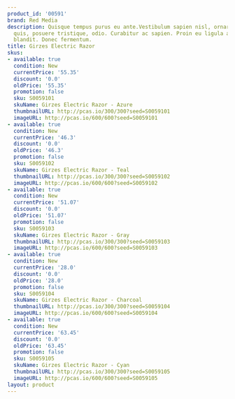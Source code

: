 ```yaml
---
product_id: '00591'
brand: Red Media
description: Quisque tempus purus eu ante.Vestibulum sapien nisl, ornare auctor, consectetuer
  quis, posuere tristique, odio. Curabitur ac sapien. Proin eu ligula ac sapien suscipit
  blandit. Donec fermentum.
title: Girzes Electric Razor
skus:
- available: true
  condition: New
  currentPrice: '55.35'
  discount: '0.0'
  oldPrice: '55.35'
  promotion: false
  sku: S0059101
  skuName: Girzes Electric Razor - Azure
  thumbnailURL: http://pcas.io/300/300?seed=S0059101
  imageURL: http://pcas.io/600/600?seed=S0059101
- available: true
  condition: New
  currentPrice: '46.3'
  discount: '0.0'
  oldPrice: '46.3'
  promotion: false
  sku: S0059102
  skuName: Girzes Electric Razor - Teal
  thumbnailURL: http://pcas.io/300/300?seed=S0059102
  imageURL: http://pcas.io/600/600?seed=S0059102
- available: true
  condition: New
  currentPrice: '51.07'
  discount: '0.0'
  oldPrice: '51.07'
  promotion: false
  sku: S0059103
  skuName: Girzes Electric Razor - Gray
  thumbnailURL: http://pcas.io/300/300?seed=S0059103
  imageURL: http://pcas.io/600/600?seed=S0059103
- available: true
  condition: New
  currentPrice: '28.0'
  discount: '0.0'
  oldPrice: '28.0'
  promotion: false
  sku: S0059104
  skuName: Girzes Electric Razor - Charcoal
  thumbnailURL: http://pcas.io/300/300?seed=S0059104
  imageURL: http://pcas.io/600/600?seed=S0059104
- available: true
  condition: New
  currentPrice: '63.45'
  discount: '0.0'
  oldPrice: '63.45'
  promotion: false
  sku: S0059105
  skuName: Girzes Electric Razor - Cyan
  thumbnailURL: http://pcas.io/300/300?seed=S0059105
  imageURL: http://pcas.io/600/600?seed=S0059105
layout: product
---
```


